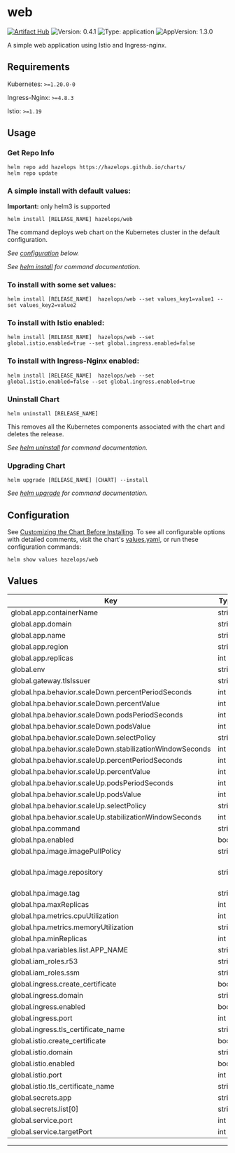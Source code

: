 # web

[![Artifact Hub](https://img.shields.io/endpoint?url=https://artifacthub.io/badge/repository/web)](https://artifacthub.io/packages/helm/hazelops/web) ![Version: 0.4.1](https://img.shields.io/badge/Version-0.4.1-informational?style=flat-square) ![Type: application](https://img.shields.io/badge/Type-application-informational?style=flat-square) ![AppVersion: 1.3.0](https://img.shields.io/badge/AppVersion-1.3.0-informational?style=flat-square)

A simple web application using Istio and Ingress-nginx.


## Requirements

Kubernetes: `>=1.20.0-0`

Ingress-Nginx: `>=4.8.3`

Istio: `>=1.19`


## Usage

### Get Repo Info

```console
helm repo add hazelops https://hazelops.github.io/charts/
helm repo update
```

### A simple install with default values:

**Important:** only helm3 is supported

```console
helm install [RELEASE_NAME] hazelops/web
```

The command deploys web chart on the Kubernetes cluster in the default configuration.

_See [configuration](#configuration) below._

_See [helm install](https://helm.sh/docs/helm/helm_install/) for command documentation._


### To install with some set values:

```console
helm install [RELEASE_NAME]  hazelops/web --set values_key1=value1 --set values_key2=value2
```

### To install with Istio enabled:

```console
helm install [RELEASE_NAME]  hazelops/web --set global.istio.enabled=true --set global.ingress.enabled=false
```

### To install with Ingress-Nginx enabled:

```console
helm install [RELEASE_NAME]  hazelops/web --set global.istio.enabled=false --set global.ingress.enabled=true
```

### Uninstall Chart

```console
helm uninstall [RELEASE_NAME]
```

This removes all the Kubernetes components associated with the chart and deletes the release.

_See [helm uninstall](https://helm.sh/docs/helm/helm_uninstall/) for command documentation._

### Upgrading Chart

```console
helm upgrade [RELEASE_NAME] [CHART] --install
```

_See [helm upgrade](https://helm.sh/docs/helm/helm_upgrade/) for command documentation._


## Configuration

See [Customizing the Chart Before Installing](https://helm.sh/docs/intro/using_helm/#customizing-the-chart-before-installing). To see all configurable options with detailed comments, visit the chart's [values.yaml](./values.yaml), or run these configuration commands:

```console
helm show values hazelops/web
```

## Values

| Key | Type | Default | Description |
|-----|------|---------|-------------|
| global.app.containerName | string | `""` |  |
| global.app.domain | string | `"domain.local"` |  |
| global.app.name | string | `"app"` |  |
| global.app.region | string | `"aws-region"` |  |
| global.app.replicas | int | `1` |  |
| global.env | string | `"local"` |  |
| global.gateway.tlsIssuer | string | `""` |  |
| global.hpa.behavior.scaleDown.percentPeriodSeconds | int | `60` |  |
| global.hpa.behavior.scaleDown.percentValue | int | `10` |  |
| global.hpa.behavior.scaleDown.podsPeriodSeconds | int | `60` |  |
| global.hpa.behavior.scaleDown.podsValue | int | `5` |  |
| global.hpa.behavior.scaleDown.selectPolicy | string | `"MIN"` |  |
| global.hpa.behavior.scaleDown.stabilizationWindowSeconds | int | `0` |  |
| global.hpa.behavior.scaleUp.percentPeriodSeconds | int | `15` |  |
| global.hpa.behavior.scaleUp.percentValue | int | `100` |  |
| global.hpa.behavior.scaleUp.podsPeriodSeconds | int | `15` |  |
| global.hpa.behavior.scaleUp.podsValue | int | `5` |  |
| global.hpa.behavior.scaleUp.selectPolicy | string | `"MAX"` |  |
| global.hpa.behavior.scaleUp.stabilizationWindowSeconds | int | `0` |  |
| global.hpa.command | string | `""` |  |
| global.hpa.enabled | bool | `false` |  |
| global.hpa.image.imagePullPolicy | string | `"Always"` |  |
| global.hpa.image.repository | string | `"<aws-account-id>.dkr.ecr.<aws-region>.amazonaws.com/<app-name>"` |  |
| global.hpa.image.tag | string | `"dev-latest"` |  |
| global.hpa.maxReplicas | int | `4` |  |
| global.hpa.metrics.cpuUtilization | int | `50` |  |
| global.hpa.metrics.memoryUtilization | string | `"3Gi"` |  |
| global.hpa.minReplicas | int | `2` |  |
| global.hpa.variables.list.APP_NAME | string | `""` |  |
| global.iam_roles.r53 | string | `""` |  |
| global.iam_roles.ssm | string | `""` |  |
| global.ingress.create_certificate | bool | `false` |  |
| global.ingress.domain | string | `"domain.local"` |  |
| global.ingress.enabled | bool | `false` |  |
| global.ingress.port | int | `3000` |  |
| global.ingress.tls_certificate_name | string | `""` |  |
| global.istio.create_certificate | bool | `false` |  |
| global.istio.domain | string | `"domain.local"` |  |
| global.istio.enabled | bool | `false` |  |
| global.istio.port | int | `3000` |  |
| global.istio.tls_certificate_name | string | `""` |  |
| global.secrets.app | string | `""` |  |
| global.secrets.list[0] | string | `""` |  |
| global.service.port | int | `3000` |  |
| global.service.targetPort | int | `3000` |  |

----------------------------------------------